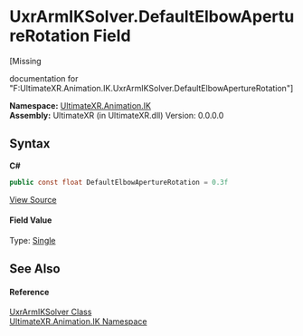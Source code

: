 # UxrArmIKSolver.DefaultElbowApertureRotation Field
 

\[Missing <summary> documentation for "F:UltimateXR.Animation.IK.UxrArmIKSolver.DefaultElbowApertureRotation"\]

**Namespace:**&nbsp;<a href="N_UltimateXR_Animation_IK">UltimateXR.Animation.IK</a><br />**Assembly:**&nbsp;UltimateXR (in UltimateXR.dll) Version: 0.0.0.0

## Syntax

**C#**<br />
``` C#
public const float DefaultElbowApertureRotation = 0.3f
```

<a href="UltimateXR/Scripts/Animation/IK/UxrArmIKSolver.cs" rel="noopener noreferrer" title="View the source code">View Source</a><br />

#### Field Value
Type: <a href="https://docs.microsoft.com/dotnet/api/system.single" target="_blank" rel="noopener noreferrer">Single</a>

## See Also


#### Reference
<a href="T_UltimateXR_Animation_IK_UxrArmIKSolver">UxrArmIKSolver Class</a><br /><a href="N_UltimateXR_Animation_IK">UltimateXR.Animation.IK Namespace</a><br />